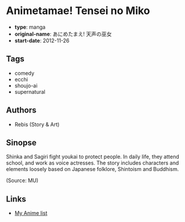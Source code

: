 # Animetamae! Tensei no Miko

-   **type**: manga
-   **original-name**: あにめたまえ! 天声の巫女
-   **start-date**: 2012-11-26

## Tags

-   comedy
-   ecchi
-   shoujo-ai
-   supernatural

## Authors

-   Rebis (Story & Art)

## Sinopse

Shinka and Sagiri fight youkai to protect people. In daily life, they attend school, and work as voice actresses. The story includes characters and elements loosely based on Japanese folklore, Shintoism and Buddhism.

(Source: MU)

## Links

-   [My Anime list](https://myanimelist.net/manga/99542/Animetamae_Tensei_no_Miko)
